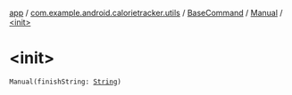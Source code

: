 [app](../../../index.md) / [com.example.android.calorietracker.utils](../../index.md) / [BaseCommand](../index.md) / [Manual](index.md) / [&lt;init&gt;](./-init-.md)

# &lt;init&gt;

`Manual(finishString: `[`String`](https://kotlinlang.org/api/latest/jvm/stdlib/kotlin/-string/index.html)`)`